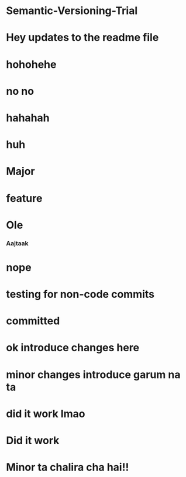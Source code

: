 # Semantic-Versioning-Trial

# Hey updates to the readme file


# hohohehe

# no no

# hahahah

# huh

# Major

# feature

# Ole

### Aajtaak
# nope

# testing for non-code commits
# committed
# ok introduce changes here
# minor changes introduce garum na ta

# did it work lmao

# Did it work
# Minor ta chalira cha hai!!

